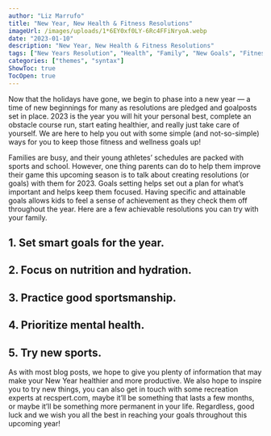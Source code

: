 ```yaml
---
author: "Liz Marrufo"
title: "New Year, New Health & Fitness Resolutions"
imageUrl: /images/uploads/1*6EY0xf0LY-6Rc4FFiNryoA.webp
date: "2023-01-10"
description: "New Year, New Health & Fitness Resolutions"
tags: ["New Years Resolution", "Health", "Family", "New Goals", "Fitness"]
categories: ["themes", "syntax"]
ShowToc: true
TocOpen: true
---
```


Now that the holidays have gone, we begin to phase into a new year — a time of new beginnings for many as resolutions are pledged and goalposts set in place. 2023 is the year you will hit your personal best, complete an obstacle course run, start eating healthier, and really just take care of yourself. We are here to help you out with some simple (and not-so-simple) ways for you to keep those fitness and wellness goals up!

Families are busy, and their young athletes’ schedules are packed with sports and school. However, one thing parents can do to help them improve their game this upcoming season is to talk about creating resolutions (or goals) with them for 2023. Goals setting helps set out a plan for what’s important and helps keep them focused. Having specific and attainable goals allows kids to feel a sense of achievement as they check them off throughout the year. Here are a few achievable resolutions you can try with your family.

## 1. Set smart goals for the year.
## 2. Focus on nutrition and hydration.
## 3. Practice good sportsmanship.
## 4. Prioritize mental health.
## 5. Try new sports.

As with most blog posts, we hope to give you plenty of information that may make your New Year healthier and more productive. We also hope to inspire you to try new things, you can also get in touch with some recreation experts at recspert.com, maybe it’ll be something that lasts a few months, or maybe it’ll be something more permanent in your life. Regardless, good luck and we wish you all the best in reaching your goals throughout this upcoming year!

